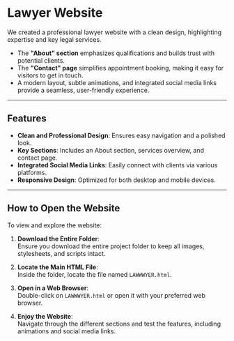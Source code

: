 # Lawyer Website

We created a professional lawyer website with a clean design, highlighting expertise and key legal services.  
- The **"About" section** emphasizes qualifications and builds trust with potential clients.  
- The **"Contact" page** simplifies appointment booking, making it easy for visitors to get in touch.  
- A modern layout, subtle animations, and integrated social media links provide a seamless, user-friendly experience.

---

## Features

- **Clean and Professional Design**: Ensures easy navigation and a polished look.  
- **Key Sections**: Includes an About section, services overview, and contact page.  
- **Integrated Social Media Links**: Easily connect with clients via various platforms.  
- **Responsive Design**: Optimized for both desktop and mobile devices.  

---

## How to Open the Website

To view and explore the website:

1. **Download the Entire Folder**:  
   Ensure you download the entire project folder to keep all images, stylesheets, and scripts intact.

2. **Locate the Main HTML File**:  
   Inside the folder, locate the file named `LAWWWYER.html`.

3. **Open in a Web Browser**:  
   Double-click on `LAWWWYER.html` or open it with your preferred web browser.

4. **Enjoy the Website**:  
   Navigate through the different sections and test the features, including animations and social media links.


